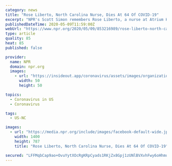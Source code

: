 ```yaml
---
category: news
title: "Rose Liberto, North Carolina Nurse, Dies At 64 Of COVID-19"
excerpt: "NPR's Scott Simon remembers Rose Liberto, a nurse at Atrium Health North East Hospital in Charlotte, N.C., who died of COVID-19. She was 64."
publishedDateTime: 2020-05-09T11:59:00Z
webUrl: "https://www.npr.org/2020/05/09/853216989/rose-liberto-north-carolina-nurse-dies-at-64-of-covid-19"
type: article
quality: 85
heat: 85
published: false

provider:
  name: NPR
  domain: npr.org
  images:
    - url: "https://insideout.app/coronavirus/assets/images/organizations/npr.org-50x50.jpg"
      width: 50
      height: 50

topics:
  - Coronavirus in US
  - Coronavirus

tags:
  - US-NC

images:
  - url: "https://media.npr.org/include/images/facebook-default-wide.jpg?s=1400"
    width: 1400
    height: 787
    title: "Rose Liberto, North Carolina Nurse, Dies At 64 Of COVID-19"

secured: "LFFMqbCap9ao+OvuYytXOcRgKRpCyads1RKjZx8Gpj1zUNlBVXvhFwy6oHhmuV+GpaqPuBsxEcWEr/PLti1HNxB4oK9vdDukpo7f4YNzdWL15RkVaFBqh4LAabmsNkrVjQtTdFueXLfueteNmXPDZgC7AkgwCS6BIuRm0NYjb3hzEiC3ZYfKVFxu3UP3SAKojiIQnWH49gaHwiYAEIjc8jCJ9yH+f9F17S+DVQTObraS7C4tIt2zgRM4jzgjF/9CvSwC0wFdcVy8pKcYb5iutQlycpfiw1WCc7REJ5Tj9G47ABOR9FE+Kl8/jHr7f/8Q;cvvUpaK4QZOF+gdyuqj1FA=="
---
```


